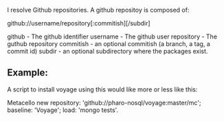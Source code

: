 I resolve Github repositories.A github repositoy is composed of: github://username/repository[:commitish][/subdir]github  		- The github identifierusername 	- The github userrepository	- The guthub repositorycommitish	- an optional commitish (a branch, a tag, a commit id)subdir		- an optional subdirectory where the packages exist.		Example: ------------A script to install voyage using this would like more or less like this:Metacello new	repository: 'github://pharo-nosql/voyage:master/mc';	baseline: 'Voyage';	load: 'mongo tests'.